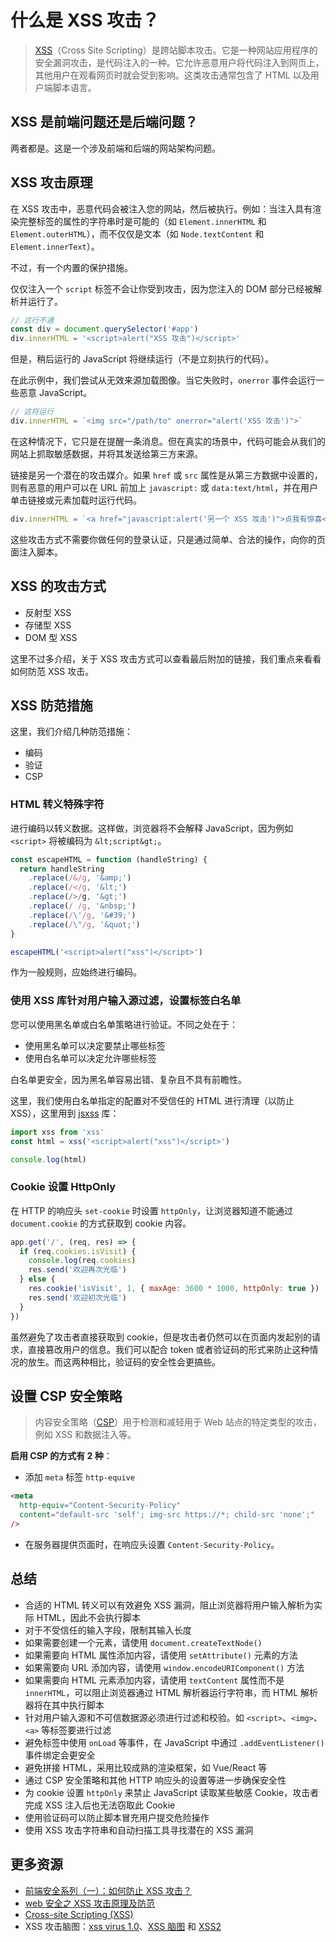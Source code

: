 # 什么是 XSS 攻击？

> [XSS](https://zh.wikipedia.org/wiki/%E8%B7%A8%E7%B6%B2%E7%AB%99%E6%8C%87%E4%BB%A4%E7%A2%BC)（Cross Site Scripting）是跨站脚本攻击。它是一种网站应用程序的安全漏洞攻击，是代码注入的一种。它允许恶意用户将代码注入到网页上，其他用户在观看网页时就会受到影响。这类攻击通常包含了 HTML 以及用户端脚本语言。

## XSS 是前端问题还是后端问题？

两者都是。这是一个涉及前端和后端的网站架构问题。

## XSS 攻击原理

在 XSS 攻击中，恶意代码会被注入您的网站，然后被执行。例如：当注入具有渲染完整标签的属性的字符串时是可能的（如 `Element.innerHTML` 和 `Element.outerHTML`），而不仅仅是文本（如 `Node.textContent` 和 `Element.innerText`）。

不过，有一个内置的保护措施。

仅仅注入一个 `script` 标签不会让你受到攻击，因为您注入的 DOM 部分已经被解析并运行了。

```js
// 这行不通
const div = document.querySelector('#app')
div.innerHTML = '<script>alert("XSS 攻击")</script>'
```

但是，稍后运行的 JavaScript 将继续运行（不是立刻执行的代码）。

在此示例中，我们尝试从无效来源加载图像。当它失败时，`onerror` 事件会运行一些恶意 JavaScript。

```js
// 这将运行
div.innerHTML = `<img src="/path/to" onerror="alert('XSS 攻击')">`
```

在这种情况下，它只是在提醒一条消息。但在真实的场景中，代码可能会从我们的网站上抓取敏感数据，并将其发送给第三方来源。

链接是另一个潜在的攻击媒介。如果 `href` 或 `src` 属性是从第三方数据中设置的，则有恶意的用户可以在 URL 前加上 `javascript:` 或 `data:text/html`，并在用户单击链接或元素加载时运行代码。

```js
div.innerHTML = `<a href="javascript:alert('另一个 XSS 攻击')">点我有惊喜</a>`
```

这些攻击方式不需要你做任何的登录认证，只是通过简单、合法的操作，向你的页面注入脚本。

## XSS 的攻击方式

- 反射型 XSS
- 存储型 XSS
- DOM 型 XSS

这里不过多介绍，关于 XSS 攻击方式可以查看最后附加的链接，我们重点来看看如何防范 XSS 攻击。

## XSS 防范措施

这里，我们介绍几种防范措施：

- 编码
- 验证
- CSP

### HTML 转义特殊字符

进行编码以转义数据。这样做，浏览器将不会解释 JavaScript，因为例如 `<script>` 将被编码为 `&lt;script&gt;`。

```js
const escapeHTML = function (handleString) {
  return handleString
    .replace(/&/g, '&amp;')
    .replace(/</g, '&lt;')
    .replace(/>/g, '&gt;')
    .replace(/ /g, '&nbsp;')
    .replace(/\'/g, '&#39;')
    .replace(/\"/g, '&quot;')
}

escapeHTML('<script>alert("xss")</script>')
```

作为一般规则，应始终进行编码。

### 使用 XSS 库针对用户输入源过滤，设置标签白名单

您可以使用黑名单或白名单策略进行验证。不同之处在于：

- 使用黑名单可以决定要禁止哪些标签
- 使用白名单可以决定允许哪些标签

白名单更安全，因为黑名单容易出错、复杂且不具有前瞻性。

这里，我们使用白名单指定的配置对不受信任的 HTML 进行清理（以防止 XSS），这里用到 [jsxss](http://jsxss.com/) 库：

```js
import xss from 'xss'
const html = xss('<script>alert("xss")</script>')

console.log(html)
```

### Cookie 设置 HttpOnly

在 HTTP 的响应头 `set-cookie` 时设置 `httpOnly`，让浏览器知道不能通过 `document.cookie` 的方式获取到 cookie 内容。

```js
app.get('/', (req, res) => {
  if (req.cookies.isVisit) {
    console.log(req.cookies)
    res.send('欢迎再次光临')
  } else {
    res.cookie('isVisit', 1, { maxAge: 3600 * 1000, httpOnly: true })
    res.send('欢迎初次光临')
  }
})
```

虽然避免了攻击者直接获取到 cookie，但是攻击者仍然可以在页面内发起别的请求，直接篡改用户的信息。我们可以配合 token 或者验证码的形式来防止这种情况的放生。而这两种相比，验证码的安全性会更搞些。

## 设置 CSP 安全策略

> 内容安全策略（[CSP](https://developer.mozilla.org/zh-CN/docs/Web/HTTP/CSP)）用于检测和减轻用于 Web 站点的特定类型的攻击，例如 XSS 和数据注入等。

**启用 CSP 的方式有 2 种**：

- 添加 `meta` 标签 `http-equive`

```html
<meta
  http-equiv="Content-Security-Policy"
  content="default-src 'self'; img-src https://*; child-src 'none';"
/>
```

- 在服务器提供页面时，在响应头设置 `Content-Security-Policy`。

## 总结

- 合适的 HTML 转义可以有效避免 XSS 漏洞，阻止浏览器将用户输入解析为实际 HTML，因此不会执行脚本
- 对于不受信任的输入字段，限制其输入长度
- 如果需要创建一个元素，请使用 `document.createTextNode()`
- 如果需要向 HTML 属性添加内容，请使用 `setAttribute()` 元素的方法
- 如果需要向 URL 添加内容，请使用 `window.encodeURIComponent()` 方法
- 如果需要向 HTML 元素添加内容，请使用 `textContent` 属性而不是 `innerHTML`，可以阻止浏览器通过 HTML 解析器运行字符串，而 HTML 解析器将在其中执行脚本
- 针对用户输入源和不可信数据源必须进行过滤和校验。如 `<script>`、`<img>`、`<a>` 等标签要进行过滤
- 避免标签中使用 `onLoad` 等事件，在 JavaScript 中通过 `.addEventListener()` 事件绑定会更安全
- 避免拼接 HTML，采用比较成熟的渲染框架，如 Vue/React 等
- 通过 CSP 安全策略和其他 HTTP 响应头的设置等进一步确保安全性
- 为 cookie 设置 `httpOnly` 来禁止 JavaScript 读取某些敏感 Cookie，攻击者完成 XSS 注入后也无法窃取此 Cookie
- 使用验证码可以防止脚本冒充用户提交危险操作
- 使用 XSS 攻击字符串和自动扫描工具寻找潜在的 XSS 漏洞

## 更多资源

- [前端安全系列（一）：如何防止 XSS 攻击？](https://tech.meituan.com/2018/09/27/fe-security.html)
- [web 安全之 XSS 攻击原理及防范](https://www.cnblogs.com/tugenhua0707/p/10909284.html)
- [Cross-site Scripting (XSS)](https://www.acunetix.com/websitesecurity/cross-site-scripting/)
- XSS 攻击脑图：[xss virus 1.0](https://raw.githubusercontent.com/phith0n/Mind-Map/master/xss%20virus%201.0.png)、[XSS 脑图](https://raw.githubusercontent.com/phith0n/Mind-Map/master/XSS%E8%84%91%E5%9B%BE.png) 和 [XSS2](https://raw.githubusercontent.com/phith0n/Mind-Map/master/XSS2.png)
